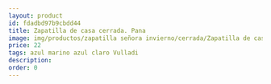 ```yaml
---
layout: product
id: fdadbd97b9cbdd44
title: Zapatilla de casa cerrada. Pana
image: img/productos/zapatilla señora invierno/cerrada/Zapatilla de casa cerrada. Pana=22=azul marino azul claro Vulladi.webp
price: 22
tags: azul marino azul claro Vulladi
description: 
order: 0
---
```

